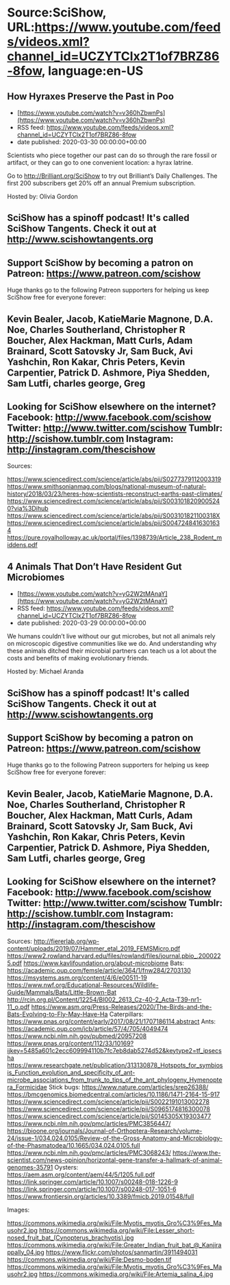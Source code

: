 # Source:SciShow, URL:https://www.youtube.com/feeds/videos.xml?channel_id=UCZYTClx2T1of7BRZ86-8fow, language:en-US

## How Hyraxes Preserve the Past in Poo
 - [https://www.youtube.com/watch?v=v360hZbwnPs](https://www.youtube.com/watch?v=v360hZbwnPs)
 - RSS feed: https://www.youtube.com/feeds/videos.xml?channel_id=UCZYTClx2T1of7BRZ86-8fow
 - date published: 2020-03-30 00:00:00+00:00

Scientists who piece together our past can do so through the rare fossil or artifact, or they can go to one convenient location: a hyrax latrine.

Go to http://Brilliant.org/SciShow to try out Brilliant’s Daily Challenges. The first 200 subscribers get 20% off an annual Premium subscription.

Hosted by: Olivia Gordon

SciShow has a spinoff podcast! It's called SciShow Tangents. Check it out at http://www.scishowtangents.org
----------
Support SciShow by becoming a patron on Patreon: https://www.patreon.com/scishow
----------
Huge thanks go to the following Patreon supporters for helping us keep SciShow free for everyone forever:

Kevin Bealer, Jacob, KatieMarie Magnone, D.A. Noe, Charles Southerland, Christopher R Boucher, Alex Hackman, Matt Curls, Adam Brainard, Scott Satovsky Jr, Sam Buck, Avi Yashchin, Ron Kakar, Chris Peters, Kevin Carpentier, Patrick D. Ashmore, Piya Shedden, Sam Lutfi, charles george, Greg
----------
Looking for SciShow elsewhere on the internet?
Facebook: http://www.facebook.com/scishow
Twitter: http://www.twitter.com/scishow
Tumblr: http://scishow.tumblr.com
Instagram: http://instagram.com/thescishow
----------
Sources:

https://www.sciencedirect.com/science/article/abs/pii/S0277379112003319
https://www.smithsonianmag.com/blogs/national-museum-of-natural-history/2018/03/23/heres-how-scientists-reconstruct-earths-past-climates/
https://www.sciencedirect.com/science/article/abs/pii/S0031018209005240?via%3Dihub
https://www.sciencedirect.com/science/article/abs/pii/S003101821100318X
https://www.sciencedirect.com/science/article/abs/pii/S0047248416301634
https://pure.royalholloway.ac.uk/portal/files/1398739/Article_238_Rodent_middens.pdf

## 4 Animals That Don’t Have Resident Gut Microbiomes
 - [https://www.youtube.com/watch?v=yG2W2tMAnaY](https://www.youtube.com/watch?v=yG2W2tMAnaY)
 - RSS feed: https://www.youtube.com/feeds/videos.xml?channel_id=UCZYTClx2T1of7BRZ86-8fow
 - date published: 2020-03-29 00:00:00+00:00

We humans couldn’t live without our gut microbes, but not all animals rely on microscopic digestive communities like we do. And understanding why these animals ditched their microbial partners can teach us a lot about the costs and benefits of making evolutionary friends.

Hosted by: Michael Aranda

SciShow has a spinoff podcast! It's called SciShow Tangents. Check it out at http://www.scishowtangents.org
----------
Support SciShow by becoming a patron on Patreon: https://www.patreon.com/scishow
----------
Huge thanks go to the following Patreon supporters for helping us keep SciShow free for everyone forever:

Kevin Bealer, Jacob, KatieMarie Magnone, D.A. Noe, Charles Southerland, Christopher R Boucher, Alex Hackman, Matt Curls, Adam Brainard, Scott Satovsky Jr, Sam Buck, Avi Yashchin, Ron Kakar, Chris Peters, Kevin Carpentier, Patrick D. Ashmore, Piya Shedden, Sam Lutfi, charles george, Greg
----------
Looking for SciShow elsewhere on the internet?
Facebook: http://www.facebook.com/scishow
Twitter: http://www.twitter.com/scishow
Tumblr: http://scishow.tumblr.com
Instagram: http://instagram.com/thescishow
----------
Sources:
http://fiererlab.org/wp-content/uploads/2019/07/Hammer_etal_2019_FEMSMicro.pdf 
https://www2.rowland.harvard.edu/files/rowland/files/journal.pbio_.2000225.pdf 
https://www.kavlifoundation.org/about-microbiome 
Bats:
https://academic.oup.com/femsle/article/364/1/fnw284/2703130 
https://msystems.asm.org/content/4/6/e00511-19 
https://www.nwf.org/Educational-Resources/Wildlife-Guide/Mammals/Bats/Little-Brown-Bat 
http://rcin.org.pl/Content/12254/BI002_2613_Cz-40-2_Acta-T39-nr1-11_o.pdf 
https://www.asm.org/Press-Releases/2020/The-Birds-and-the-Bats-Evolving-to-Fly-May-Have-Ha 
Caterpillars:
https://www.pnas.org/content/early/2017/08/21/1707186114.abstract 
Ants:
https://academic.oup.com/icb/article/57/4/705/4049474 
https://www.ncbi.nlm.nih.gov/pubmed/20957208 
https://www.pnas.org/content/112/33/10169?ijkey=5485a601c2ecc609994110b7fc7eb8dab5274d52&keytype2=tf_ipsecsha 
https://www.researchgate.net/publication/313130878_Hotspots_for_symbiosis_Function_evolution_and_specificity_of_ant-microbe_associations_from_trunk_to_tips_of_the_ant_phylogeny_Hymenoptera_Formicidae 
Stick bugs:
https://www.nature.com/articles/srep26388/ 
https://bmcgenomics.biomedcentral.com/articles/10.1186/1471-2164-15-917 
https://www.sciencedirect.com/science/article/pii/S0022191013002278 
https://www.sciencedirect.com/science/article/pii/S0965174816300078 
https://www.sciencedirect.com/science/article/pii/S0145305X19303477 
https://www.ncbi.nlm.nih.gov/pmc/articles/PMC3856447/ 
https://bioone.org/journals/Journal-of-Orthoptera-Research/volume-24/issue-1/034.024.0105/Review-of-the-Gross-Anatomy-and-Microbiology-of-the-Phasmatodea/10.1665/034.024.0105.full 
https://www.ncbi.nlm.nih.gov/pmc/articles/PMC3068243/ 
https://www.the-scientist.com/news-opinion/horizontal-gene-transfer-a-hallmark-of-animal-genomes-35791 
Oysters:
https://aem.asm.org/content/aem/44/5/1205.full.pdf
https://link.springer.com/article/10.1007/s00248-018-1226-9
https://link.springer.com/article/10.1007/s00248-017-1051-6
https://www.frontiersin.org/articles/10.3389/fmicb.2019.01548/full

Images:

https://commons.wikimedia.org/wiki/File:Myotis_myotis_Gro%C3%9Fes_Mausohr2.jpg
https://commons.wikimedia.org/wiki/File:Lesser_short-nosed_fruit_bat_(Cynopterus_brachyotis).jpg
https://commons.wikimedia.org/wiki/File:Greater_Indian_fruit_bat_@_Kanjirappally_04.jpg
https://www.flickr.com/photos/sanmartin/3911494031
https://commons.wikimedia.org/wiki/File:Desmo-boden.tif
https://commons.wikimedia.org/wiki/File:Myotis_myotis_Gro%C3%9Fes_Mausohr2.jpg
https://commons.wikimedia.org/wiki/File:Artemia_salina_4.jpg

